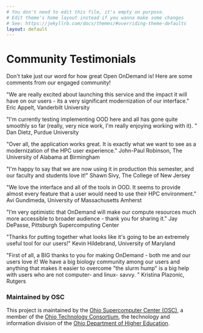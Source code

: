 ```yaml
---
# You don't need to edit this file, it's empty on purpose.
# Edit theme's home layout instead if you wanna make some changes
# See: https://jekyllrb.com/docs/themes/#overriding-theme-defaults
layout: default
---
```


# Community Testimonials
Don't take just our word for how great Open OnDemand is!  Here are some comments from our engaged community!  

"We are really excited about launching this service and the impact it will have on our users - its a very significant modernization of our interface."
Eric Appelt, Vanderbilt University

"I'm currently testing implementing OOD here and all has gone quite smoothly so far (really, very nice work, I'm really enjoying working with it). "
Dan Dietz, Purdue University

"Over all, the application works great.  It is exactly what we want to see as a modernization of the  HPC user experience."
John-Paul Robinson, The University of Alabama at Birmingham

"I'm happy to say that we are now using it in production this semester, and our faculty and students love it!"
Shawn Sivy, The College of New Jersey

"We love the interface and all of the tools in OOD. It seems to provide almost every feature that a user would need to use their HPC environment."
Avi Gundimeda, University of Massachusetts Amherst

"I’m very optimistic that OnDemand will make our compute resources much more accessible to broader audience - thank you for sharing it."
Jay DePasse, Pittsburgh Supercomputing Center

"Thanks for putting together what looks like it's going to be an extremely useful tool for our users!"
Kevin Hildebrand, University of Maryland 

"First of all, a BIG thanks to you for making OnDemand - both me and our users love it! We have a big biology community among our users and anything that makes it easier to overcome "the slurm hump" is a big help with users who are not computer- and linux- savvy. "
Kristina Plazonic, Rutgers


### Maintained by OSC

This project is maintained by the [Ohio Supercomputer Center (OSC)](https://www.osc.edu), 
a member of the [Ohio Technology Consortium](https://www.oh-tech.org/), the technology and information
division of the [Ohio Department of Higher Education](https://education.ohio.gov/).
